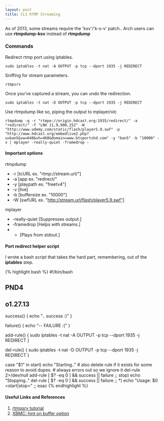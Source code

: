 ```yaml
---
layout: post
title: CLI RTMP Streaming
---
```

As of 2013, some streams require the 'ksv'/'k-s-v' patch.. Arch users can use **rtmpdump-ksv** instead of **rtmpdump**

### Commands
Redirect rtmp port using iptables.

    sudo iptables -t nat -A OUTPUT -p tcp --dport 1935 -j REDIRECT

Sniffing for stream parameters.

    rtmpsrv

Once you've captured a stream, you can undo the redirection.

    sudo iptables -t nat -D OUTPUT -p tcp --dport 1935 -j REDIRECT

Use rtmpdump like so, piping the output to mplayer/vlc

    rtmpdump -q -r "rtmpe://origin.hdcast.org:1935/redirect/" -a "redirect/" -f "LNX 11,9,900,152" -W "http://www.udemy.com/static/flash/player5.9.swf" -p "http://www.hdcast.org/embedlive2.php?u=ban5&vw=640&vh=460&domain=www.btsportshd.com" -y "ban5" -b "10000" -v | mplayer -really-quiet -framedrop -

#### Important options

rtmpdump

- -r [tcURL ex. "rtmp://stream.url/"]
- -a [app ex. "redirect/"
- -y [playpath ex. "freetv4"]
- -v [live]
- -b [buffersize ex. "10000"]
- -W [swfURL ex. "http://stream.url/flash/player5.9.swf"]

mplayer

- -really-quiet [Suppresses output.]
- -framedrop [Helps with streams.]
- - [Plays from stdout.]

#### Port redirect helper script
I wrote a bash script that takes the hard part, remembering, out of the **iptables** step.

{% highlight bash %}
#!/bin/bash

## PND4
## o1.27.13

success() {
  echo ".. success :)"
}

failure() {
  echo "-- FAILURE :("
}

add-rule() {
  sudo iptables -t nat -A OUTPUT -p tcp --dport 1935 -j REDIRECT
}

del-rule() {
  sudo iptables -t nat -D OUTPUT -p tcp --dport 1935 -j REDIRECT
}

case "$1" in
  start)
    echo "Starting.."
    # also delete rule if it exists for some reason to avoid dupes.
    # always errors out so we ignore it
    del-rule 2>/dev/null
    add-rule
    [ $? -eq 0 ] && success || failure
    ;;
  stop)
    echo "Stopping.."
    del-rule
    [ $? -eq 0 ] && success || failure
    ;;
  *)
    echo "Usage: $0 <start|stop>"
    ;;
esac
{% endhighlight %}

#### Useful Links and References

1. [rtmpsrv tutorial](http://stream-recorder.com/forum/tutorial-simply-use-rtmpsrv-and-example-t6325.html?p=18142)
2. [XBMC: hint on buffer option](http://trac.xbmc.org/ticket/14089)

